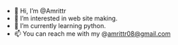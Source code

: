 - 👋 Hi, I’m @Amrittr
- 👀 I’m interested in web site making.
- 🌱 I’m currently learning python.
- 📫 You can reach me with my @amrittr08@gmail.com
  
<!---
Amrittr/Amrittr is a ✨ special ✨ repository because its `README.md` (this file) appears on your GitHub profile.
You can click the Preview link to take a look at your changes.
--->
